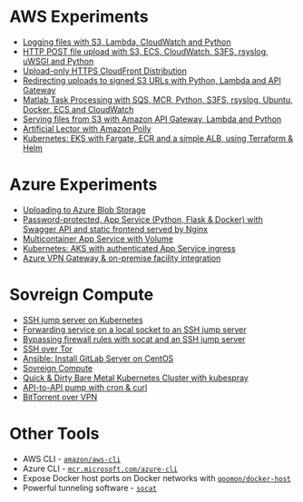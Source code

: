 # AWS Experiments

* [Logging files with S3, Lambda, CloudWatch and Python](aws/logging-files-with-s3-lambda-cloudwatch-python)
* [HTTP POST file upload with S3, ECS, CloudWatch, S3FS, rsyslog, uWSGI and Python](aws/http-file-upload-with-s3-ecs-cloudwatch-s3fs-rsyslog-uwsgi-python)
* [Upload-only HTTPS CloudFront Distribution](aws/https-file-upload-with-s3-cloudfront)
* [Redirecting uploads to signed S3 URLs with Python, Lambda and API Gateway](aws/redirecting-uploads-with-s3-lambda-apigateway-python)
* [Matlab Task Processing with SQS, MCR, Python, S3FS, rsyslog, Ubuntu, Docker, ECS and CloudWatch](aws/running-tasks-on-upload-with-sqs-ecs-cloudwatch-mcr-s3fs-rsyslog-python)
* [Serving files from S3 with Amazon API Gateway, Lambda and Python](aws/serving-files-s3-apigateway-lambda-python)
* [Artificial Lector with Amazon Polly](aws/artificial-lector-with-amazon-polly)
* [Kubernetes: EKS with Fargate, ECR and a simple ALB, using Terraform & Helm](aws/eks-fargate-ecr-terraform-helm)


# Azure Experiments

* [Uploading to Azure Blob Storage](azure/blob-upload)
* [Password-protected, App Service (Python, Flask & Docker) with Swagger API and static frontend served by Nginx](azure/app-service)
* [Multicontainer App Service with Volume](azure/multicontainer-app-service-with-volume)
* [Kubernetes: AKS with authenticated App Service ingress](azure/aks-with-app-service-ingress)
* [Azure VPN Gateway & on-premise facility integration](azure/on-premise-integration/README.md)


# Sovreign Compute

* [SSH jump server on Kubernetes](other/ssh-jump-server)
* [Forwarding service on a local socket to an SSH jump server](other/autossh)
* [Bypassing firewall rules with socat and an SSH jump server](other/socat)
* [SSH over Tor](other/ssh-over-tor)
* [Ansible: Install GitLab Server on CentOS](other/gitlab-with-ansible)
* [Sovreign Compute](other/sovreign-compute)
* [Quick & Dirty Bare Metal Kubernetes Cluster with kubespray](other/bare-metal-kubernetes-with-kubespray)
* [API-to-API pump with cron & curl](other/cron-curl)
* [BitTorrent over VPN](other/bittorrent-over-vpn)


# Other Tools

* AWS CLI - [`amazon/aws-cli`](https://hub.docker.com/r/amazon/aws-cli)
* Azure CLI - [`mcr.microsoft.com/azure-cli`](https://hub.docker.com/_/microsoft-azure-cli)
* Expose Docker host ports on Docker networks with [`qoomon/docker-host`](https://github.com/qoomon/docker-host)
* Powerful tunneling software - [`socat`](https://www.redhat.com/sysadmin/getting-started-socat)
